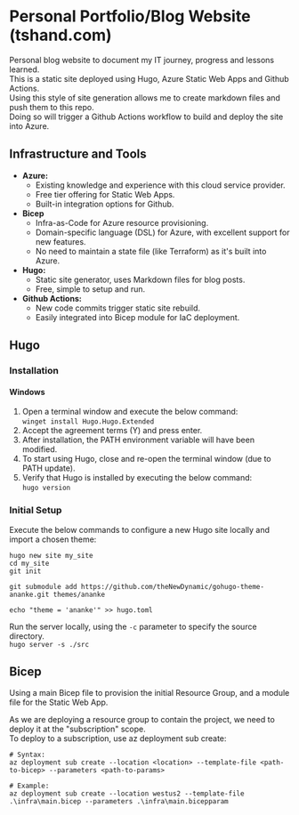 # Personal Portfolio/Blog Website (tshand.com)

Personal blog website to document my IT journey, progress and lessons learned.  
This is a static site deployed using Hugo, Azure Static Web Apps and Github Actions.  
Using this style of site generation allows me to create markdown files and push them to this repo.  
Doing so will trigger a Github Actions workflow to build and deploy the site into Azure.  

## Infrastructure and Tools

- **Azure:**
  - Existing knowledge and experience with this cloud service provider.
  - Free tier offering for Static Web Apps.
  - Built-in integration options for Github.
- **Bicep**
  - Infra-as-Code for Azure resource provisioning.
  - Domain-specific language (DSL) for Azure, with excellent support for new features.
  - No need to maintain a state file (like Terraform) as it's built into Azure.
- **Hugo:**
  - Static site generator, uses Markdown files for blog posts.
  - Free, simple to setup and run.
- **Github Actions:**
  - New code commits trigger static site rebuild.
  - Easily integrated into Bicep module for IaC deployment.

## Hugo

### Installation

#### Windows

1. Open a terminal window and execute the below command:  
`winget install Hugo.Hugo.Extended`  
2. Accept the agreement terms (Y) and press enter.  
3. After installation, the PATH environment variable will have been modified.  
4. To start using Hugo, close and re-open the terminal window (due to PATH update).  
5. Verify that Hugo is installed by executing the below command:  
`hugo version`

### Initial Setup

Execute the below commands to configure a new Hugo site locally and import a chosen theme:  

```text
hugo new site my_site
cd my_site
git init

git submodule add https://github.com/theNewDynamic/gohugo-theme-ananke.git themes/ananke

echo "theme = 'ananke'" >> hugo.toml
```

Run the server locally, using the `-c` parameter to specify the source directory.  
`hugo server -s ./src`  

## Bicep

Using a main Bicep file to provision the initial Resource Group, and a module file for the Static Web App.  

As we are deploying a resource group to contain the project, we need to deploy it at the "subscription" scope.  
To deploy to a subscription, use az deployment sub create:

```azurecli
# Syntax:
az deployment sub create --location <location> --template-file <path-to-bicep> --parameters <path-to-params>

# Example:
az deployment sub create --location westus2 --template-file .\infra\main.bicep --parameters .\infra\main.bicepparam

```
